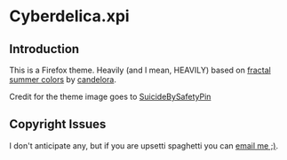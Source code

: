 # Cyberdelica.xpi
## Introduction
This is a Firefox theme. Heavily (and I mean, HEAVILY) based on [fractal summer colors](https://addons.mozilla.org/en-US/firefox/addon/fractal-summer-colors/) by [candelora](https://addons.mozilla.org/en-US/firefox/user/5437627/).

Credit for the theme image goes to [SuicideBySafetyPin](https://outgoing.prod.mozaws.net/v1/1d579aafdcf1863f007f37b28b600586e7a597090c58bfb0dc5a16ce6de024f3/https%3A//www.deviantart.com/suicidebysafetypin/art/Summer-Colors-217073954)

## Copyright Issues
I don't anticipate any, but if you are upsetti spaghetti you can [email me ;)](mailto:adamhb321@gmail.com?subject=[Copyright%20Infringement%20Notice]%20You%20Are%20Stealing%20MY%20Stolen%20Work&body=Unless%20you're%20SuicideBySafetyPin%20you%20have%20no%20grounds.).
